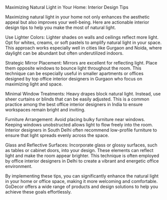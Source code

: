 Maximizing Natural Light in Your Home: Interior Design Tips

Maximizing natural light in your home not only enhances the aesthetic appeal but also improves your well-being. Here are actionable interior design tips to help you make the most of natural light.

Use Lighter Colors: Lighter shades on walls and ceilings reflect more light. Opt for whites, creams, or soft pastels to amplify natural light in your space. This approach works especially well in cities like Gurgaon and Noida, where daylight can be abundant but often underutilized indoors.

Strategic Mirror Placement: Mirrors are excellent for reflecting light. Place them opposite windows to bounce light throughout the room. This technique can be especially useful in smaller apartments or offices designed by top office interior designers in Gurgaon who focus on maximizing light and space.

Minimal Window Treatments: Heavy drapes block natural light. Instead, use sheer curtains or blinds that can be easily adjusted. This is a common practice among the best office interior designers in India to ensure workspaces remain bright and inviting.

Furniture Arrangement: Avoid placing bulky furniture near windows. Keeping windows unobstructed allows light to flow freely into the room. Interior designers in South Delhi often recommend low-profile furniture to ensure that light spreads evenly across the space.

Glass and Reflective Surfaces: Incorporate glass or glossy surfaces, such as tables or cabinet doors, into your design. These elements can reflect light and make the room appear brighter. This technique is often employed by office interior designers in Delhi to create a vibrant and energetic office environment.


By implementing these tips, you can significantly enhance the natural light in your home or office space, making it more welcoming and comfortable. GoDecor offers a wide range of products and design solutions to help you achieve these goals effortlessly.
<!--
**GoDecorDehttps:godecordesigns** is a ✨ _special_ ✨ repository because its `README.md` (this file) appears on your GitHub profile.

Here are some ideas to get you started:

- 🔭 I’m currently working on ...
- 🌱 I’m currently learning ...
- 👯 I’m looking to collaborate on ...
- 🤔 I’m looking for help with ...
- 💬 Ask me about ...
- 📫 How to reach me: ...
- 😄 Pronouns: ...
- ⚡ Fun fact: ...
-->
